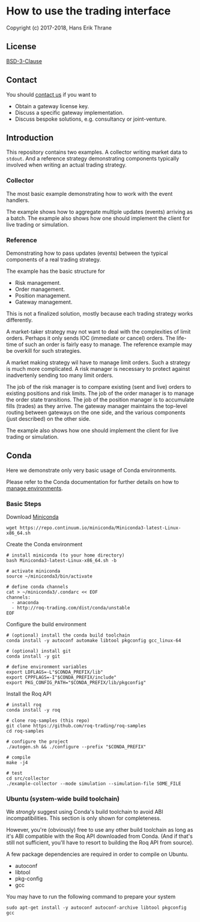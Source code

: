 # How to use the trading interface

Copyright (c) 2017-2018, Hans Erik Thrane

## License

[BSD-3-Clause](https://opensource.org/licenses/BSD-3-Clause)


## Contact

You should [contact us](mailto:hans.thrane@roq-trading.com) if you want to

* Obtain a gateway license key.
* Discuss a specific gateway implementation.
* Discuss bespoke solutions, e.g. consultancy or joint-venture.


## Introduction

This repository contains two examples.
A collector writing market data to `stdout`.
And a reference strategy demonstrating components typically involved when writing an actual trading strategy.

### Collector

The most basic example demonstrating how to work with the event handlers.

The example shows how to aggregate multiple updates (events) arriving as a batch.
The example also shows how one should implement the client for live trading or simulation.


### Reference

Demonstrating how to pass updates (events) between the typical components of a real trading strategy.

The example has the basic structure for

* Risk management.
* Order management.
* Position management.
* Gateway management.

This is not a finalized solution, mostly because each trading strategy works differently.

A market-taker strategy may not want to deal with the complexities of limit orders.
Perhaps it only sends IOC (immediate or cancel) orders.
The life-time of such an order is fairly easy to manage.
The reference example may be overkill for such strategies.

A market making strategy wil have to manage limit orders.
Such a strategy is much more complicated.
A risk manager is necessary to protect against inadvertenly sending too many limit orders.

The job of the risk manager is to compare existing (sent and live) orders to existing positions and risk limits.
The job of the order manager is to manage the order state transitions.
The job of the position manager is to accumulate fills (trades) as they arrive.
The gateway manager maintains the top-level routing between gateways on the one side, and the various components
(just described) on the other side.

The example also shows how one should implement the client for live trading or simulation.

## Conda

Here we demonstrate only very basic usage of Conda environments.

Please refer to the Conda documentation for further details on how to
[manage environments](https://conda.io/docs/user-guide/tasks/manage-environments.html).

### Basic Steps

Download [Miniconda](https://conda.io/miniconda.html)

	wget https://repo.continuum.io/miniconda/Miniconda3-latest-Linux-x86_64.sh

Create the Conda environment

	# install miniconda (to your home directory)
	bash Miniconda3-latest-Linux-x86_64.sh -b

	# activate miniconda
	source ~/miniconda3/bin/activate

	# define conda channels
	cat > ~/miniconda3/.condarc << EOF
	channels:
	  - anaconda
	  - http://roq-trading.com/dist/conda/unstable
	EOF

Configure the build environment

	# (optional) install the conda build toolchain
	conda install -y autoconf automake libtool pkgconfig gcc_linux-64

	# (optional) install git
	conda install -y git

	# define environment variables
	export LDFLAGS=-L"$CONDA_PREFIX/lib"
	export CPPFLAGS=-I"$CONDA_PREFIX/include"
	export PKG_CONFIG_PATH="$CONDA_PREFIX/lib/pkgconfig"

Install the Roq API

	# install roq
	conda install -y roq

	# clone roq-samples (this repo)
	git clone https://github.com/roq-trading/roq-samples
	cd roq-samples

	# configure the project
	./autogen.sh && ./configure --prefix "$CONDA_PREFIX"

	# compile
	make -j4

	# test
	cd src/collector
	./example-collector --mode simulation --simulation-file SOME_FILE

### Ubuntu (system-wide build toolchain)

We *strongly* suggest using Conda's build toolchain to avoid ABI incompatibilities.
This section is only shown for completeness.

However, you're (obviously) free to use any other build toolchain as long as it's
ABI compatible with the Roq API downloaded from Conda.
(And if that's still not sufficient, you'll have to resort to building the Roq API from source).

A few package dependencies are required in order to compile on Ubuntu.

* autoconf
* libtool
* pkg-config
* gcc

You may have to run the following command to prepare your system

	sudo apt-get install -y autoconf autoconf-archive libtool pkgconfig gcc

